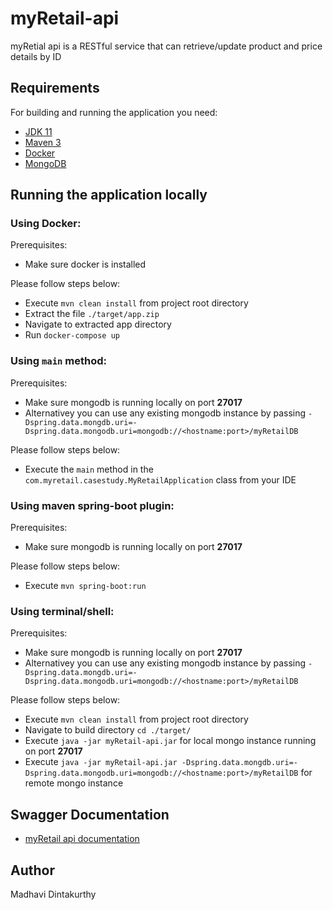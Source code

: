 # myRetail-api

myRetial api is a RESTful service that can retrieve/update product and price details by ID

## Requirements

For building and running the application you need:

- [JDK 11](https://www.oracle.com/technetwork/java/javase/downloads/jdk11-downloads-5066655.html)
- [Maven 3](https://maven.apache.org)
- [Docker](https://www.docker.com/products/docker-desktop)
- [MongoDB](https://www.mongodb.com/download-center)

## Running the application locally

### Using Docker:

Prerequisites:

- Make sure docker is installed

Please follow steps below:
 - Execute `mvn clean install` from project root directory
 - Extract the file `./target/app.zip`
 - Navigate to extracted app directory
 - Run `docker-compose up`

### Using `main` method:
Prerequisites:
- Make sure mongodb is running locally on port **27017**
- Alternativey you can use any existing mongodb instance by passing `-Dspring.data.mongdb.uri=-Dspring.data.mongodb.uri=mongodb://<hostname:port>/myRetailDB`

Please follow steps below:
- Execute the `main` method in the `com.myretail.casestudy.MyRetailApplication` class from your IDE

### Using maven spring-boot plugin:
Prerequisites:
- Make sure mongodb is running locally on port **27017**

Please follow steps below:
- Execute `mvn spring-boot:run`

### Using terminal/shell:
Prerequisites:
- Make sure mongodb is running locally on port **27017**
- Alternativey you can use any existing mongodb instance by passing `-Dspring.data.mongdb.uri=-Dspring.data.mongodb.uri=mongodb://<hostname:port>/myRetailDB`

Please follow steps below:
- Execute `mvn clean install` from project root directory
- Navigate to build directory `cd ./target/`
- Execute `java -jar myRetail-api.jar` for local mongo instance running on port **27017**
- Execute `java -jar myRetail-api.jar -Dspring.data.mongdb.uri=-Dspring.data.mongodb.uri=mongodb://<hostname:port>/myRetailDB` for remote mongo instance

## Swagger Documentation
- [myRetail api documentation](http://localhost:8080/swagger-ui.html)

## Author
Madhavi Dintakurthy